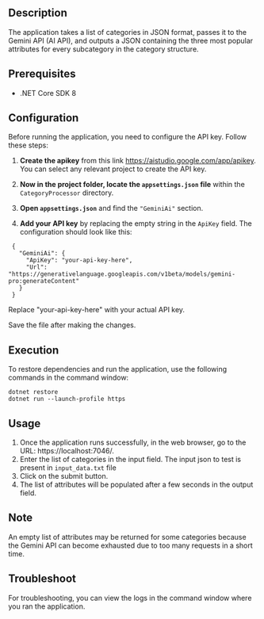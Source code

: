 ## Description

The application takes a list of categories in JSON format, passes it to the Gemini API (AI API), and outputs a JSON containing the three most popular attributes for every subcategory in the category structure.

## Prerequisites

- .NET Core SDK 8

## Configuration

Before running the application, you need to configure the API key. Follow these steps:

1. **Create the apikey** from this link https://aistudio.google.com/app/apikey. You can select any relevant project to create the API key.

2. **Now in the project folder, locate the `appsettings.json` file** within the `CategoryProcessor` directory.

3. **Open `appsettings.json`** and find the `"GeminiAi"` section.

4. **Add your API key** by replacing the empty string in the `ApiKey` field. The configuration should look like this:

```
 {
   "GeminiAi": {
     "ApiKey": "your-api-key-here",
     "Url": "https://generativelanguage.googleapis.com/v1beta/models/gemini-pro:generateContent"
   }
 }
```

Replace "your-api-key-here" with your actual API key.

Save the file after making the changes.

## Execution

To restore dependencies and run the application, use the following commands in the command window:

```
dotnet restore
dotnet run --launch-profile https
```

## Usage

1. Once the application runs successfully, in the web browser, go to the URL: https://localhost:7046/.
2. Enter the list of categories in the input field. The input json to test is present in `input_data.txt` file
3. Click on the submit button.
4. The list of attributes will be populated after a few seconds in the output field.

## Note

An empty list of attributes may be returned for some categories because the Gemini API can become exhausted due to too many requests in a short time.

## Troubleshoot

For troubleshooting, you can view the logs in the command window where you ran the application.
